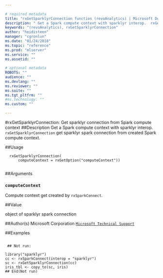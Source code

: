 ```yaml
--- 
 
# required metadata 
title: "rxGetSparklyrConnection function (revoAnalytics) | Microsoft Docs" 
description: " Get a Spark compute context with sparklyr interop.  rxGetSparklyrConnection get sparklyr spark connection from created Spark compute context. " 
keywords: "(revoAnalytics), rxGetSparklyrConnection" 
author: "heidisteen" 
manager: "cgronlun" 
ms.date: "01/24/2018" 
ms.topic: "reference" 
ms.prod: "mlserver" 
ms.service: "" 
ms.assetid: "" 
 
# optional metadata 
ROBOTS: "" 
audience: "" 
ms.devlang: "" 
ms.reviewer: "" 
ms.suite: "" 
ms.tgt_pltfrm: "" 
#ms.technology: "" 
ms.custom: "" 
 
--- 
```

 
 
 #rxGetSparklyrConnection: Get sparklyr connection from Spark compute context 
 ##Description
  Get a Spark compute context with sparklyr interop.
 `rxGetSparklyrConnection` get sparklyr spark connection from created Spark compute context.
 
 
 ##Usage

```   
  rxGetSparklyrConnection(
      computeContext = rxGetOption("computeContext"))
 
```
 
 
 ##Arguments

   
    
 ### `computeContext`
 Compute context get created by `rxSparkConnect`. 
  
 
 
 
 ##Value
 
object of sparklyr spark connection
 
 
 ##Author(s)
 Microsoft Corporation [`Microsoft Technical Support`](https://go.microsoft.com/fwlink/?LinkID=698556&clcid=0x409)
 
 
 
 ##Examples

 ```
   
  ## Not run:
 
library("sparklyr")
cc <- rxSparkConnect(interop = "sparklyr")
sc <- rxGetSparklyrConnection(cc)
iris_tbl <- copy_to(sc, iris)
 ## End(Not run) 
  
 
```
 
